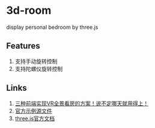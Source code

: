 # 3d-room
display personal bedroom by three.js

## Features
1. 支持手动旋转控制
2. 支持陀螺仪旋转控制

## Links
1. [三种前端实现VR全景看房的方案！说不定哪天就用得上！](https://juejin.cn/post/6973865268426571784)
2. [官方示例源文件](https://github.com/mrdoob/three.js/blob/master/examples/webgl_panorama_cube.html)
3. [three.js官方文档](https://threejs.org/docs/index.html#manual/zh/introduction/Creating-a-scene)


